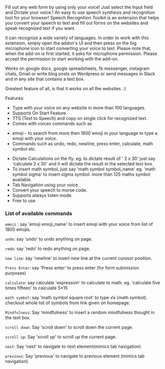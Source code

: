 Fill out any web form by using only your voice!
Just select the Input field and Dictate your voice.! 
An easy to use speech synthesis and recognition tool for your browser!
Speech Recognition Toolkit is an extension that helps you convert your speech to text and fill out forms on the websites and speak recognized text if you want.

It can recognize a wide variety of languages. In order to work with this extension, simply open the addon's UI and then press on the big microphone icon to start converting your voice to text. Please note that, when the add-on is first started, it asks for microphone permission. Please accept the permission to start working with the add-on.

Works on google docs, google spreadsheets, fb messenger, instagram chats,  Gmail or write blog posts on Wordpress or send messages in Slack  and in any site that contains a text box. 

Greatest feature of all, is that it works on all the websites. :)

Features: 

 - Type with your voice on any website in more than 100 languages.
 - Supports On Start Feature.
 - TTS (Text to Speech) and copy on single click for recognized text.
 - Comes with voices commands such as  
  * emoji - to search from more then 1800 emoji in your language to type a 
    emoji with your voice.
  * Commands such as undo, redo, newline, press enter, calculate, math 
    symbol etc.
 - Dictate Calculations on the fly. eg. to dictate result of ' 2 x 30' just say 
   'calculate 2 x 30' and it will dictate the result in the selected text box. 
 - To insert math symbol, just say 'math symbol symbol_name' eg. 'math 
     symbol sigma' to insert sigma symbol. more than 125 maths symbol 
     available.
 - Tab Navigation using your voice. 
 - Convert your speech to morse code.   
 - Supports always listen mode.
 - Free to use
 
 ### List of available commands
 
`emoji` : say 'emoji emoji_name' to insert emoji with your voice from list of 1800 emojis.

`undo`: say 'undo' to undo anything on page.

`redo`: say 'redo' to redo anything on page.

`new line`: say 'newline' to insert new line at the current curosor position.

`Press Enter`: say 'Press enter' to press enter (for form submission purposes)

`calculate`: say calculate 'expression' to calculate to math. eg. 'calculate five times fifteen' to calculate 5*15  
    
`math symbol`: say 'math symbol square root' to type √a (math symbol). checkout whole list of symbols from link given on homepage.

`Mindfulness`: Say 'mindfulness' to insert a random mindfulness thought in the text box.

`scroll down`: Say 'scroll down' to scroll down the current page.

`scroll up`: Say 'scroll up' to scroll up the current page.

`next`: Say 'next' to navigate to next element(mimics tab navigation).

`previous`: Say 'previous' to navigate to previous element (mimics tab navigation).
